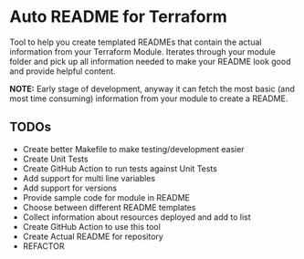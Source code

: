 # Auto README for Terraform

Tool to help you create templated READMEs that contain the actual information from your Terraform Module. Iterates through your module folder and pick up all information needed to make your README look good and provide helpful content.

**NOTE:** Early stage of development, anyway it can fetch the most basic (and most time consuming) information from your module to create a README.

## TODOs

- Create better Makefile to make testing/development easier
- Create Unit Tests
- Create GitHub Action to run tests against Unit Tests
- Add support for multi line variables
- Add support for versions
- Provide sample code for module in README
- Choose between different README templates
- Collect information about resources deployed and add to list
- Create GitHub Action to use this tool
- Create Actual README for repository
- REFACTOR